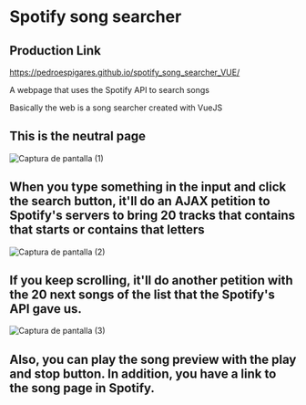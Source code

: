 # Spotify song searcher

## Production Link
https://pedroespigares.github.io/spotify_song_searcher_VUE/

A webpage that uses the Spotify API to search songs

Basically the web is a song searcher created with VueJS

## This is the neutral page
![Captura de pantalla (1)](https://user-images.githubusercontent.com/98234152/204089268-2388461e-9c3c-489a-87a1-008fcefaa024.png)

## When you type something in the input and click the search button, it'll do an AJAX petition to Spotify's servers to bring 20 tracks that contains that starts or contains that letters
![Captura de pantalla (2)](https://user-images.githubusercontent.com/98234152/204089325-ebf370a1-9729-4857-95fa-8740bf240dc7.png)

## If you keep scrolling, it'll do another petition with the 20 next songs of the list that the Spotify's API gave us.
![Captura de pantalla (3)](https://user-images.githubusercontent.com/98234152/204089397-a0372dc5-18c8-4d79-8304-e0b1e1c8da95.png)

## Also, you can play the song preview with the play and stop button. In addition, you have a link to the song page in Spotify.
